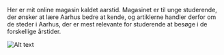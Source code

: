 Her er mit online magasin kaldet aarstid. Magasinet er til unge studerende, der ønsker at lære Aarhus bedre at kende, og artiklerne handler derfor om de steder i Aarhus, der er mest relevante for studerende at besøge i de forskellige årstider. 

![Alt text](programmering/aarstid/images/logo.png?raw=true "Title")
